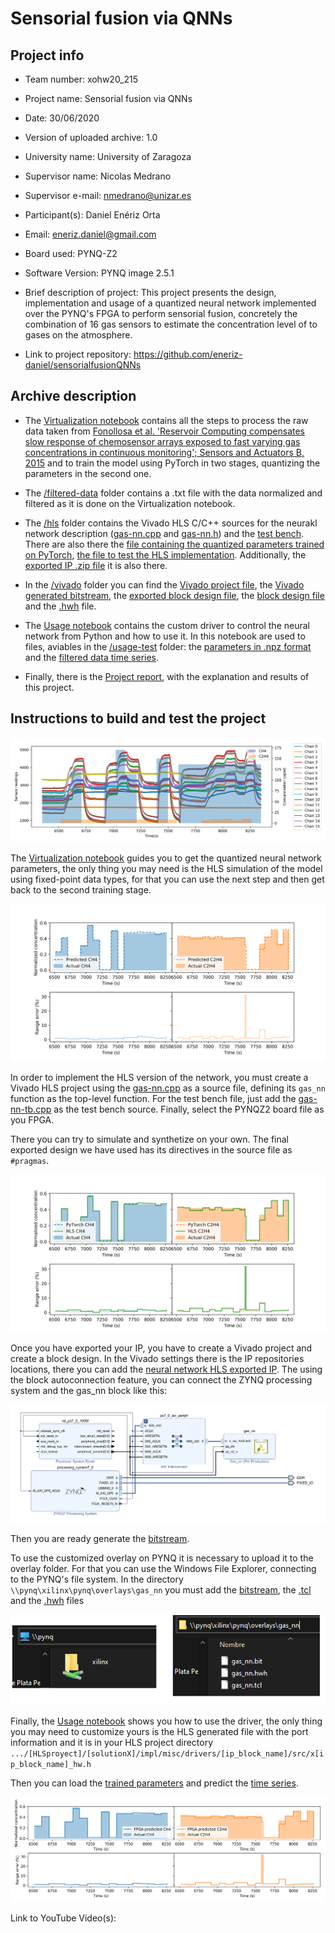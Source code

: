 # Sensorial fusion via QNNs

## Project info
* Team number: xohw20_215

* Project name: Sensorial fusion via QNNs

* Date: 30/06/2020

* Version of uploaded archive: 1.0

* University name: University of Zaragoza

* Supervisor name: Nicolas Medrano

* Supervisor e-mail: nmedrano@unizar.es

* Participant(s): Daniel Enériz Orta

* Email: eneriz.daniel@gmail.com

* Board used: PYNQ-Z2

* Software Version: PYNQ image 2.5.1

* Brief description of project: This project presents the design, implementation and usage of a quantized neural network implemented over the PYNQ's FPGA to perform sensorial fusion, concretely the combination of 16 gas sensors to estimate the concentration level of to gases on the atmosphere.

* Link to project repository: https://github.com/eneriz-daniel/sensorialfusionQNNs

## Archive description

* The [Virtualization notebook](Virtualization.ipynb) contains all the steps to process the raw data taken from [Fonollosa et al. 'Reservoir Computing compensates slow response of chemosensor arrays exposed to fast varying gas concentrations in continuous monitoring'; Sensors and Actuators B, 2015](https://archive.ics.uci.edu/ml/datasets/gas+sensor+array+under+dynamic+gas+mixtures) and to train the model using PyTorch in two stages, quantizing the parameters in the second one.

* The [/filtered-data](/filtered-data) folder contains a .txt file with the data normalized and filtered as it is done on the Virtualization notebook.

* The [/hls](/hls) folder contains the Vivado HLS C/C++ sources for the neurakl network description ([gas-nn.cpp](/hls/gas-nn.cpp) and [gas-nn.h](/hls/gas-nn.h)) and the [test bench](/hls/gas-nn-tb.cpp). There are also there the [file containing the quantized parameters trained on PyTorch](/hls/eth-ch4-params-quant.txt), [the file to test the HLS implementation](/hls/ethylene_methane_quant_0-100000.txt). Additionally, the [exported IP .zip file](/hls/xilinx_com_hls_gas_nn_1_0.zip) it is also there.

* In the [/vivado](/vivado) folder you can find the [Vivado project file](/vivado/gas_nn.xpr), the [Vivado generated bitstream](/vivado/gas_nn.bit), the [exported block design file](/vivado/gas_nn.tcl), the [block design file](/vivado/design_1.bd) and the [.hwh](/vivado/gas_nn.hwh) file.

* The [Usage notebook](Usage.ipynb) contains the custom driver to control the neural network from Python and how to use it. In this notebook are used to files, aviables in the [/usage-test](/usage-test) folder: the [parameters in .npz format](/usage-test/eth-ch4-params-quant.npz) and the [filtered data time series](/usage-test/ethylene_methane.txt).

* Finally, there is the [Project report](Project-report.pdf), with the explanation and results of this project.



## Instructions to build and test the project

![Raw data](/img/see-raw-data.png)

The [Virtualization notebook](Virtualization.ipynb) guides you to get the quantized neural network parameters, the only thing you may need is the HLS simulation of the model using fixed-point data types, for that you can use the next step and then get back to the second training stage.

![Quantized PyTorch prediction results](/img/see-quant-results.png)

In order to implement the HLS version of the network, you must create a Vivado HLS project using the [gas-nn.cpp](/hls/gas-nn-cpp) as a source file, defining its `gas_nn` function as the top-level function. For the test bench file, just add the [gas-nn-tb.cpp](/hls/gas-nn-tb.cpp) as the test bench source. Finally, select the PYNQZ2 board file as you FPGA.

There you can try to simulate and synthetize on your own. The final exported design we have used has its directives in the source file as `#pragmas`.

![HLS prediction results](/img/time-series-HLS-6350-8350.png)

Once you have exported your IP, you have to create a Vivado project and create a block design. In the Vivado settings there is the IP repositories locations, there you can add the [neural network HLS exported IP](/hls/xilinx_com_hls_gas_nn_1_0.zip). The using the block autoconnection feature, you can connect the ZYNQ processing system and the gas_nn block like this:

![Vivado IP integrator screenshot](/img/vivado.PNG)

Then you are ready generate the [bitstream](/vivado/gas_nn.bit). 

To use the customized overlay on PYNQ it is necessary to upload it to the overlay folder. For that you can use the Windows File Explorer, connecting to the PYNQ's file system. In the directory `\\pynq\xilinx\pynq\overlays\gas_nn` you must add the [bitstream](gas_nn.bit), the [.tcl](gas_nn.tcl) and the [.hwh](gas_nn.hwh) files

![PYNQ's file system](/img/pynq-fs.PNG)

Finally, the [Usage notebook](Usage.ipynb) shows you how to use the driver, the only thing you may need to customize yours is the HLS generated file with the port information and it is in your HLS project directory `.../[HLSproyect]/[solutionX]/impl/misc/drivers/[ip_block_name]/src/x[ip_block_name]_hw.h`

Then you can load the [trained parameters](/usage-test/eth-ch4-params-quant.npz) and predict the [time series](/usage-test/ethylene_methane.txt).

![PYNQ's predictions](/img/time-series-FPGA-12-3-6350-8350.png)

Link to YouTube Video(s):

